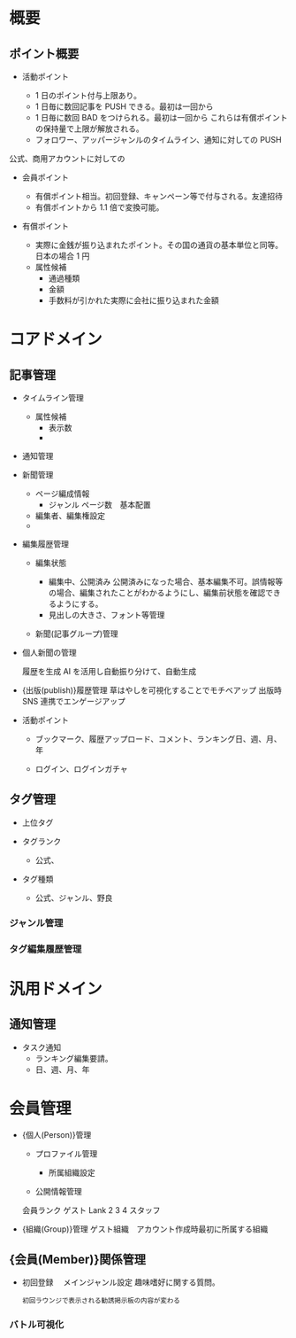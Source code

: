 # 概要

## ポイント概要

- 活動ポイント

  - 1 日のポイント付与上限あり。
  - 1 日毎に数回記事を PUSH できる。最初は一回から
  - 1 日毎に数回 BAD をつけられる。最初は一回から
    これらは有償ポイントの保持量で上限が解放される。
  - フォロワー、アッパージャンルのタイムライン、通知に対しての PUSH

公式、商用アカウントに対しての

- 会員ポイント

  - 有償ポイント相当。初回登録、キャンペーン等で付与される。友達招待
  - 有償ポイントから 1.1 倍で変換可能。

- 有償ポイント
  - 実際に金銭が振り込まれたポイント。その国の通貨の基本単位と同等。日本の場合 1 円
  - 属性候補
    - 通過種類
    - 金額
    - 手数料が引かれた実際に会社に振り込まれた金額

# コアドメイン

## 記事管理

- タイムライン管理

  - 属性候補
    - 表示数
    -

- 通知管理

- 新聞管理

  - ページ編成情報
    - ジャンル ページ数　基本配置
  - 編集者、編集権設定
  -

- 編集履歴管理

  - 編集状態

    - 編集中、公開済み
      公開済みになった場合、基本編集不可。誤情報等の場合、編集されたことがわかるようにし、編集前状態を確認できるようにする。
    - 見出しの大きさ、フォント等管理

  - 新聞(記事グループ)管理

- 個人新聞の管理

  履歴を生成 AI を活用し自動振り分けて、自動生成

- {出版(publish)}履歴管理
  草はやしを可視化することでモチベアップ
  出版時 SNS 連携でエンゲージアップ

- 活動ポイント

  - ブックマーク、履歴アップロード、コメント、ランキング日、週、月、年

  - ログイン、ログインガチャ

## タグ管理

- 上位タグ

- タグランク

  - 公式、

- タグ種類
  - 公式、ジャンル、野良

### ジャンル管理

### タグ編集履歴管理

# 汎用ドメイン

## 通知管理

- タスク通知
  - ランキング編集要請。
  - 日、週、月、年

# 会員管理

- {個人(Person)}管理

  - プロファイル管理

    - 所属組織設定

  - 公開情報管理

  会員ランク
  ゲスト Lank 2 3 4
  スタッフ

- {組織(Group)}管理
  ゲスト組織　アカウント作成時最初に所属する組織

## {会員(Member)}関係管理

- 初回登録
  　メインジャンル設定
  趣味嗜好に関する質問。

      初回ラウンジで表示される勧誘掲示板の内容が変わる

### バトル可視化
